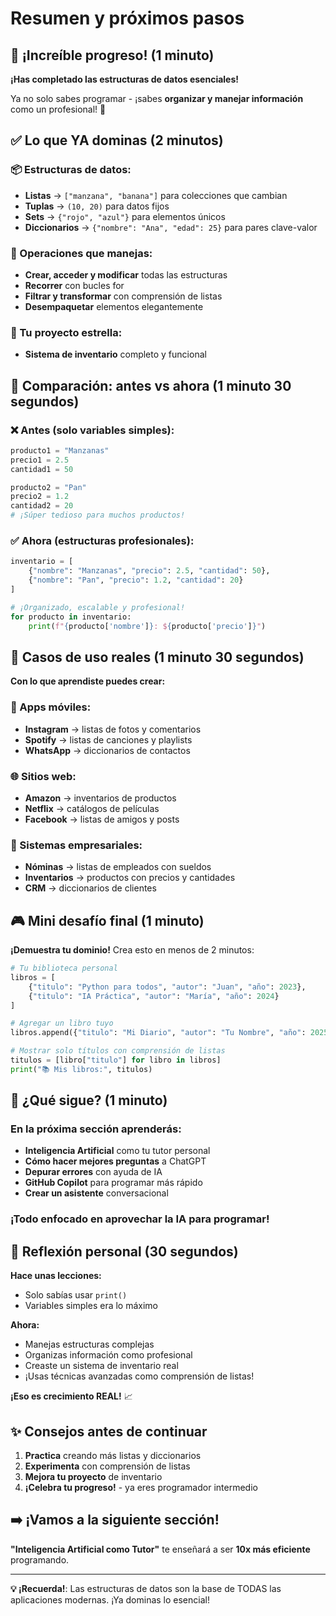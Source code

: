 # Resumen y próximos pasos

## 🎉 ¡Increíble progreso! (1 minuto)

**¡Has completado las estructuras de datos esenciales!**

Ya no solo sabes programar - ¡sabes **organizar y manejar información** como un profesional! 🚀

## ✅ Lo que YA dominas (2 minutos)

### 📦 Estructuras de datos:

- **Listas** → `["manzana", "banana"]` para colecciones que cambian
- **Tuplas** → `(10, 20)` para datos fijos
- **Sets** → `{"rojo", "azul"}` para elementos únicos
- **Diccionarios** → `{"nombre": "Ana", "edad": 25}` para pares clave-valor

### 🔄 Operaciones que manejas:

- **Crear, acceder y modificar** todas las estructuras
- **Recorrer** con bucles for
- **Filtrar y transformar** con comprensión de listas
- **Desempaquetar** elementos elegantemente

### 🎯 Tu proyecto estrella:

- **Sistema de inventario** completo y funcional

## 🧠 Comparación: antes vs ahora (1 minuto 30 segundos)

### ❌ Antes (solo variables simples):

```python
producto1 = "Manzanas"
precio1 = 2.5
cantidad1 = 50

producto2 = "Pan"
precio2 = 1.2
cantidad2 = 20
# ¡Súper tedioso para muchos productos!
```

### ✅ Ahora (estructuras profesionales):

```python
inventario = [
    {"nombre": "Manzanas", "precio": 2.5, "cantidad": 50},
    {"nombre": "Pan", "precio": 1.2, "cantidad": 20}
]

# ¡Organizado, escalable y profesional!
for producto in inventario:
    print(f"{producto['nombre']}: ${producto['precio']}")
```

## 🌟 Casos de uso reales (1 minuto 30 segundos)

**Con lo que aprendiste puedes crear:**

### 📱 Apps móviles:

- **Instagram** → listas de fotos y comentarios
- **Spotify** → listas de canciones y playlists
- **WhatsApp** → diccionarios de contactos

### 🌐 Sitios web:

- **Amazon** → inventarios de productos
- **Netflix** → catálogos de películas
- **Facebook** → listas de amigos y posts

### 🏢 Sistemas empresariales:

- **Nóminas** → listas de empleados con sueldos
- **Inventarios** → productos con precios y cantidades
- **CRM** → diccionarios de clientes

## 🎮 Mini desafío final (1 minuto)

**¡Demuestra tu dominio!** Crea esto en menos de 2 minutos:

```python
# Tu biblioteca personal
libros = [
    {"titulo": "Python para todos", "autor": "Juan", "año": 2023},
    {"titulo": "IA Práctica", "autor": "María", "año": 2024}
]

# Agregar un libro tuyo
libros.append({"titulo": "Mi Diario", "autor": "Tu Nombre", "año": 2025})

# Mostrar solo títulos con comprensión de listas
titulos = [libro["titulo"] for libro in libros]
print("📚 Mis libros:", titulos)
```

## 🚀 ¿Qué sigue? (1 minuto)

### En la próxima sección aprenderás:

- **Inteligencia Artificial** como tu tutor personal
- **Cómo hacer mejores preguntas** a ChatGPT
- **Depurar errores** con ayuda de IA
- **GitHub Copilot** para programar más rápido
- **Crear un asistente** conversacional

### ¡Todo enfocado en aprovechar la IA para programar!

## 🌟 Reflexión personal (30 segundos)

**Hace unas lecciones:**

- Solo sabías usar `print()`
- Variables simples era lo máximo

**Ahora:**

- Manejas estructuras complejas
- Organizas información como profesional
- Creaste un sistema de inventario real
- ¡Usas técnicas avanzadas como comprensión de listas!

**¡Eso es crecimiento REAL!** 📈

## ✨ Consejos antes de continuar

1. **Practica** creando más listas y diccionarios
2. **Experimenta** con comprensión de listas
3. **Mejora tu proyecto** de inventario
4. **¡Celebra tu progreso!** - ya eres programador intermedio

## ➡️ ¡Vamos a la siguiente sección!

**"Inteligencia Artificial como Tutor"** te enseñará a ser **10x más eficiente** programando.

---

**💡 ¡Recuerda!**: Las estructuras de datos son la base de TODAS las aplicaciones modernas. ¡Ya dominas lo esencial!
